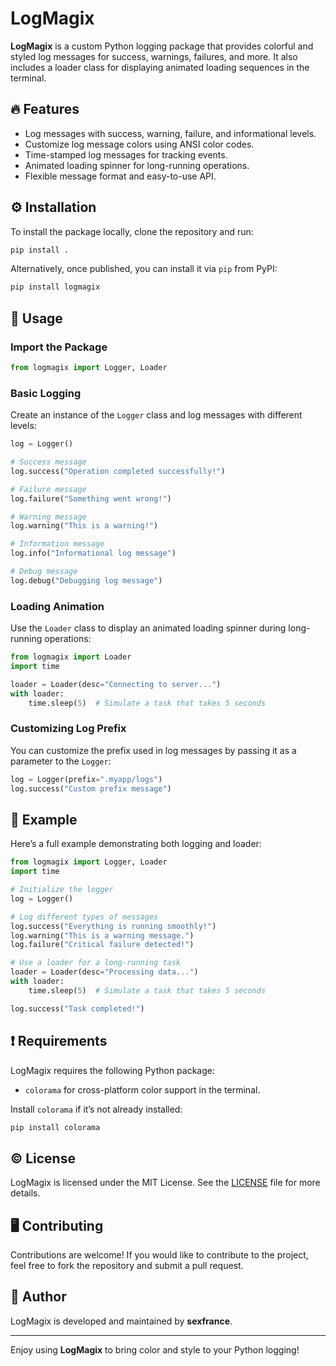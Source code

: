 # LogMagix

**LogMagix** is a custom Python logging package that provides colorful and styled log messages for success, warnings, failures, and more. It also includes a loader class for displaying animated loading sequences in the terminal.

## 🔥 Features

- Log messages with success, warning, failure, and informational levels.
- Customize log message colors using ANSI color codes.
- Time-stamped log messages for tracking events.
- Animated loading spinner for long-running operations.
- Flexible message format and easy-to-use API.

## ⚙️ Installation

To install the package locally, clone the repository and run:

```bash
pip install .
```

Alternatively, once published, you can install it via `pip` from PyPI:

```bash
pip install logmagix
```

## 🔧 Usage

### Import the Package

```python
from logmagix import Logger, Loader
```

### Basic Logging

Create an instance of the `Logger` class and log messages with different levels:

```python
log = Logger()

# Success message
log.success("Operation completed successfully!")

# Failure message
log.failure("Something went wrong!")

# Warning message
log.warning("This is a warning!")

# Information message
log.info("Informational log message")

# Debug message
log.debug("Debugging log message")
```

### Loading Animation

Use the `Loader` class to display an animated loading spinner during long-running operations:

```python
from logmagix import Loader
import time

loader = Loader(desc="Connecting to server...")
with loader:
    time.sleep(5)  # Simulate a task that takes 5 seconds
```

### Customizing Log Prefix

You can customize the prefix used in log messages by passing it as a parameter to the `Logger`:

```python
log = Logger(prefix=".myapp/logs")
log.success("Custom prefix message")
```

## 🔎 Example

Here’s a full example demonstrating both logging and loader:

```python
from logmagix import Logger, Loader
import time

# Initialize the logger
log = Logger()

# Log different types of messages
log.success("Everything is running smoothly!")
log.warning("This is a warning message.")
log.failure("Critical failure detected!")

# Use a loader for a long-running task
loader = Loader(desc="Processing data...")
with loader:
    time.sleep(5)  # Simulate a task that takes 5 seconds

log.success("Task completed!")
```

## ❗ Requirements

LogMagix requires the following Python package:

- `colorama` for cross-platform color support in the terminal.

Install `colorama` if it’s not already installed:

```bash
pip install colorama
```

## ©️ License

LogMagix is licensed under the MIT License. See the [LICENSE](LICENSE) file for more details.

## 🖥️ Contributing

Contributions are welcome! If you would like to contribute to the project, feel free to fork the repository and submit a pull request.

## 👤 Author

LogMagix is developed and maintained by **sexfrance**.

---

Enjoy using **LogMagix** to bring color and style to your Python logging!
